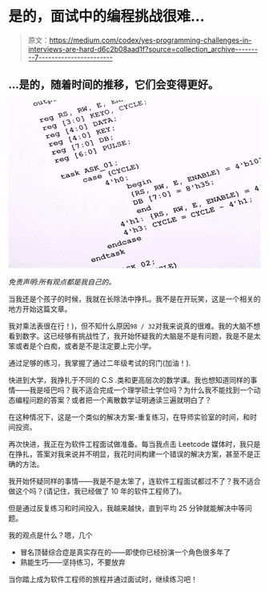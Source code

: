 # 是的，面试中的编程挑战很难…

> 原文：<https://medium.com/codex/yes-programming-challenges-in-interviews-are-hard-d6c2b08aad1f?source=collection_archive---------7----------------------->

## …是的，随着时间的推移，它们会变得更好。

![](img/8bdad0349c346a7e260efb3f99ec7333.png)

*免责声明:所有观点都是我自己的。*

当我还是个孩子的时候，我就在长除法中挣扎。我不是在开玩笑，这是一个相关的地方开始这篇文章。

我对乘法表很在行！)，但不知什么原因`98 / 32`对我来说真的很难。我的大脑不想看到数字。这已经够有挑战性了，我开始怀疑我的大脑是不是有问题，我是不是太笨或者是个白痴，或者是不是注定要上完小学。

通过足够的练习，我掌握了通过二年级考试的窍门(加油！).

快进到大学，我挣扎于不同的 C.S .类和更高层次的数学课。我也想知道同样的事情——我是哑巴吗？我不适合完成一个理学硕士学位吗？为什么我不能找到一个动态编程问题的答案？或者把一个离散数学证明通读三遍就明白了？

在这种情况下，这是一个类似的解决方案-重复练习，在导师实验室的时间，和时间投资。

再次快进，我正在为软件工程面试做准备。每当我点击 Leetcode 媒体时，我只是在挣扎，答案对我来说并不明显，我花时间构建一个错误的解决方案，甚至不是正确的方法。

我开始怀疑同样的事情——我是不是太笨了，连软件工程面试都过不了？我不适合做这个吗？(请记住，我已经做了 10 年的软件工程师了)。

但是通过反复练习和时间投入，我越来越快，直到平均 25 分钟就能解决中等问题。

我的观点是什么？嗯，几个

*   冒名顶替综合症是真实存在的——即使你已经扮演一个角色很多年了
*   熟能生巧——坚持练习，不要放弃

当你踏上成为软件工程师的旅程并通过面试时，继续练习吧！